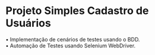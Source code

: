 # Projeto Simples Cadastro de Usuários
• Implementação de cenários de testes usando o BDD. <br>
• Automação de Testes usando Selenium WebDriver.
